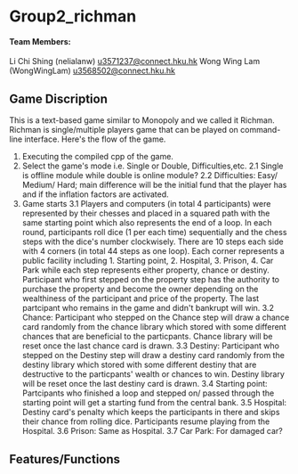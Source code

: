 # Group2_richman
#### Team Members:
Li Chi Shing (nelialanw) u3571237@connect.hku.hk
Wong Wing Lam (WongWingLam) u3568502@connect.hku.hk
## Game Discription
This is a text-based game similar to Monopoly and we called it Richman.
Richman is single/multiple players game that can be played on command-line interface.
Here's the flow of the game.
1. Executing the compiled cpp of the game.
2. Select the game's mode i.e. Single or Double, Difficulties,etc.
2.1 Single is offline module while double is online module?
2.2 Difficulties: Easy/ Medium/ Hard; main difference will be the initial fund that the player has and if the inflation factors are activated.
3. Game starts
3.1 Players and computers (in total 4 participants) were represented by their chesses and placed in a squared path with the same starting point which also represents the end of a loop. In each round, participants roll dice (1 per each time) sequentially and the chess steps with the dice's number clockwisely. There are 10 steps each side with 4 corners (in total 44 steps as one loop). Each corner represents a public facility including 1. Starting point, 2. Hospital, 3. Prison, 4. Car Park while each step represents either property, chance or destiny. Participant who first stepped on the property step has the authority to purchase the property and become the owner depending on the wealthiness of the participant and price of the property. The last partcipant who remains in the game and didn't bankrupt will win.
3.2 Chance: Participant who stepped on the Chance step will draw a chance card randomly from the chance library which stored with some different chances that are beneficial to the particpants. Chance library will be reset once the last chance card is drawn.
3.3 Destiny: Participant who stepped on the Destiny step will draw a destiny card randomly from the destiny library which stored with some different destiny that are destructive to the particpants' wealth or chances to win. Destiny library will be reset once the last destiny card is drawn.
3.4 Starting point: Partcipants who finished a loop and stepped on/ passed through the starting point will get a starting fund from the central bank.
3.5 Hospital: Destiny card's penalty which keeps the participants in there and skips their chance from rolling dice. Participants resume playing from the Hospital.
3.6 Prison: Same as Hospital.
3.7 Car Park: For damaged car?
## Features/Functions
